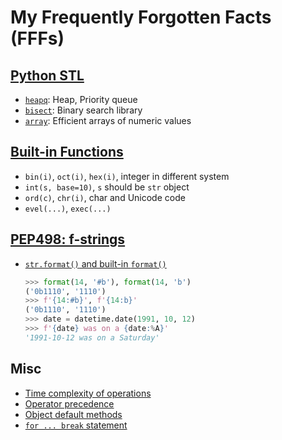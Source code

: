 # My Frequently Forgotten Facts (FFFs)

## [Python STL](https://docs.python.org/3/library/index.html)
  * [`heapq`](https://docs.python.org/3/library/heapq.html): Heap, Priority queue
  * [`bisect`](https://docs.python.org/3/library/bisect.html): Binary search library
  * [`array`](https://docs.python.org/3/library/array.html): Efficient arrays of numeric values


## [Built-in Functions](https://docs.python.org/3/library/functions.html)
  * `bin(i)`, `oct(i)`, `hex(i)`, integer in different system
  * `int(s, base=10)`, `s` should be `str` object
  * `ord(c)`, `chr(i)`, char and Unicode code
  * `evel(...)`, `exec(...)`


## [PEP498: f-strings](https://www.python.org/dev/peps/pep-0498/)
* [`str.format()` and built-in `format()`](https://docs.python.org/3/library/string.html#formatspec)
  ```python
  >>> format(14, '#b'), format(14, 'b')
  ('0b1110', '1110')
  >>> f'{14:#b}', f'{14:b}'
  ('0b1110', '1110')
  >>> date = datetime.date(1991, 10, 12)
  >>> f'{date} was on a {date:%A}'
  '1991-10-12 was on a Saturday'
  ```

## Misc
* [Time complexity of operations](https://wiki.python.org/moin/TimeComplexity)
* [Operator precedence](https://docs.python.org/3/reference/expressions.html#operator-precedence)
* [Object default methods](https://docs.python.org/3/reference/datamodel.html#basic-customization)
* [`for ... break` statement](https://docs.python.org/3/tutorial/controlflow.html#break-and-continue-statements-and-else-clauses-on-loops)
